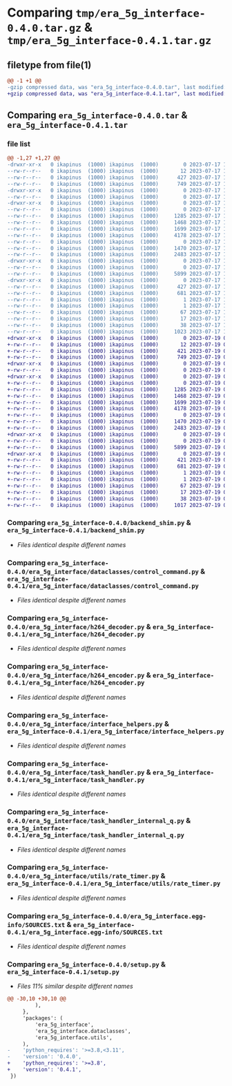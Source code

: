 # Comparing `tmp/era_5g_interface-0.4.0.tar.gz` & `tmp/era_5g_interface-0.4.1.tar.gz`

## filetype from file(1)

```diff
@@ -1 +1 @@
-gzip compressed data, was "era_5g_interface-0.4.0.tar", last modified: Mon Jul 17 12:18:02 2023, max compression
+gzip compressed data, was "era_5g_interface-0.4.1.tar", last modified: Wed Jul 19 09:15:21 2023, max compression
```

## Comparing `era_5g_interface-0.4.0.tar` & `era_5g_interface-0.4.1.tar`

### file list

```diff
@@ -1,27 +1,27 @@
-drwxr-xr-x   0 ikapinus  (1000) ikapinus  (1000)        0 2023-07-17 12:18:02.980758 era_5g_interface-0.4.0/
--rw-r--r--   0 ikapinus  (1000) ikapinus  (1000)       12 2023-07-17 12:18:02.000000 era_5g_interface-0.4.0/MANIFEST.in
--rw-r--r--   0 ikapinus  (1000) ikapinus  (1000)      427 2023-07-17 12:18:02.980758 era_5g_interface-0.4.0/PKG-INFO
--rw-r--r--   0 ikapinus  (1000) ikapinus  (1000)      749 2023-07-17 12:18:02.000000 era_5g_interface-0.4.0/backend_shim.py
-drwxr-xr-x   0 ikapinus  (1000) ikapinus  (1000)        0 2023-07-17 12:18:02.980758 era_5g_interface-0.4.0/era_5g_interface/
--rw-r--r--   0 ikapinus  (1000) ikapinus  (1000)        0 2023-07-17 12:18:02.000000 era_5g_interface-0.4.0/era_5g_interface/__init__.py
-drwxr-xr-x   0 ikapinus  (1000) ikapinus  (1000)        0 2023-07-17 12:18:02.980758 era_5g_interface-0.4.0/era_5g_interface/dataclasses/
--rw-r--r--   0 ikapinus  (1000) ikapinus  (1000)        0 2023-07-17 12:18:02.000000 era_5g_interface-0.4.0/era_5g_interface/dataclasses/__init__.py
--rw-r--r--   0 ikapinus  (1000) ikapinus  (1000)     1285 2023-07-17 12:18:02.000000 era_5g_interface-0.4.0/era_5g_interface/dataclasses/control_command.py
--rw-r--r--   0 ikapinus  (1000) ikapinus  (1000)     1468 2023-07-17 12:18:02.000000 era_5g_interface-0.4.0/era_5g_interface/h264_decoder.py
--rw-r--r--   0 ikapinus  (1000) ikapinus  (1000)     1699 2023-07-17 12:18:02.000000 era_5g_interface-0.4.0/era_5g_interface/h264_encoder.py
--rw-r--r--   0 ikapinus  (1000) ikapinus  (1000)     4178 2023-07-17 12:18:02.000000 era_5g_interface-0.4.0/era_5g_interface/interface_helpers.py
--rw-r--r--   0 ikapinus  (1000) ikapinus  (1000)        0 2023-07-17 12:18:02.000000 era_5g_interface-0.4.0/era_5g_interface/py.typed
--rw-r--r--   0 ikapinus  (1000) ikapinus  (1000)     1470 2023-07-17 12:18:02.000000 era_5g_interface-0.4.0/era_5g_interface/task_handler.py
--rw-r--r--   0 ikapinus  (1000) ikapinus  (1000)     2483 2023-07-17 12:18:02.000000 era_5g_interface-0.4.0/era_5g_interface/task_handler_internal_q.py
-drwxr-xr-x   0 ikapinus  (1000) ikapinus  (1000)        0 2023-07-17 12:18:02.980758 era_5g_interface-0.4.0/era_5g_interface/utils/
--rw-r--r--   0 ikapinus  (1000) ikapinus  (1000)        0 2023-07-17 12:18:02.000000 era_5g_interface-0.4.0/era_5g_interface/utils/__init__.py
--rw-r--r--   0 ikapinus  (1000) ikapinus  (1000)     5899 2023-07-17 12:18:02.000000 era_5g_interface-0.4.0/era_5g_interface/utils/rate_timer.py
-drwxr-xr-x   0 ikapinus  (1000) ikapinus  (1000)        0 2023-07-17 12:18:02.980758 era_5g_interface-0.4.0/era_5g_interface.egg-info/
--rw-r--r--   0 ikapinus  (1000) ikapinus  (1000)      427 2023-07-17 12:18:02.000000 era_5g_interface-0.4.0/era_5g_interface.egg-info/PKG-INFO
--rw-r--r--   0 ikapinus  (1000) ikapinus  (1000)      681 2023-07-17 12:18:02.000000 era_5g_interface-0.4.0/era_5g_interface.egg-info/SOURCES.txt
--rw-r--r--   0 ikapinus  (1000) ikapinus  (1000)        1 2023-07-17 12:18:02.000000 era_5g_interface-0.4.0/era_5g_interface.egg-info/dependency_links.txt
--rw-r--r--   0 ikapinus  (1000) ikapinus  (1000)        1 2023-07-17 12:18:02.000000 era_5g_interface-0.4.0/era_5g_interface.egg-info/namespace_packages.txt
--rw-r--r--   0 ikapinus  (1000) ikapinus  (1000)       67 2023-07-17 12:18:02.000000 era_5g_interface-0.4.0/era_5g_interface.egg-info/requires.txt
--rw-r--r--   0 ikapinus  (1000) ikapinus  (1000)       17 2023-07-17 12:18:02.000000 era_5g_interface-0.4.0/era_5g_interface.egg-info/top_level.txt
--rw-r--r--   0 ikapinus  (1000) ikapinus  (1000)       38 2023-07-17 12:18:02.980758 era_5g_interface-0.4.0/setup.cfg
--rw-r--r--   0 ikapinus  (1000) ikapinus  (1000)     1023 2023-07-17 12:18:02.000000 era_5g_interface-0.4.0/setup.py
+drwxr-xr-x   0 ikapinus  (1000) ikapinus  (1000)        0 2023-07-19 09:15:21.086159 era_5g_interface-0.4.1/
+-rw-r--r--   0 ikapinus  (1000) ikapinus  (1000)       12 2023-07-19 09:15:20.000000 era_5g_interface-0.4.1/MANIFEST.in
+-rw-r--r--   0 ikapinus  (1000) ikapinus  (1000)      421 2023-07-19 09:15:21.086159 era_5g_interface-0.4.1/PKG-INFO
+-rw-r--r--   0 ikapinus  (1000) ikapinus  (1000)      749 2023-07-19 09:15:20.000000 era_5g_interface-0.4.1/backend_shim.py
+drwxr-xr-x   0 ikapinus  (1000) ikapinus  (1000)        0 2023-07-19 09:15:21.086159 era_5g_interface-0.4.1/era_5g_interface/
+-rw-r--r--   0 ikapinus  (1000) ikapinus  (1000)        0 2023-07-19 09:15:20.000000 era_5g_interface-0.4.1/era_5g_interface/__init__.py
+drwxr-xr-x   0 ikapinus  (1000) ikapinus  (1000)        0 2023-07-19 09:15:21.086159 era_5g_interface-0.4.1/era_5g_interface/dataclasses/
+-rw-r--r--   0 ikapinus  (1000) ikapinus  (1000)        0 2023-07-19 09:15:20.000000 era_5g_interface-0.4.1/era_5g_interface/dataclasses/__init__.py
+-rw-r--r--   0 ikapinus  (1000) ikapinus  (1000)     1285 2023-07-19 09:15:20.000000 era_5g_interface-0.4.1/era_5g_interface/dataclasses/control_command.py
+-rw-r--r--   0 ikapinus  (1000) ikapinus  (1000)     1468 2023-07-19 09:15:20.000000 era_5g_interface-0.4.1/era_5g_interface/h264_decoder.py
+-rw-r--r--   0 ikapinus  (1000) ikapinus  (1000)     1699 2023-07-19 09:15:20.000000 era_5g_interface-0.4.1/era_5g_interface/h264_encoder.py
+-rw-r--r--   0 ikapinus  (1000) ikapinus  (1000)     4178 2023-07-19 09:15:20.000000 era_5g_interface-0.4.1/era_5g_interface/interface_helpers.py
+-rw-r--r--   0 ikapinus  (1000) ikapinus  (1000)        0 2023-07-19 09:15:20.000000 era_5g_interface-0.4.1/era_5g_interface/py.typed
+-rw-r--r--   0 ikapinus  (1000) ikapinus  (1000)     1470 2023-07-19 09:15:20.000000 era_5g_interface-0.4.1/era_5g_interface/task_handler.py
+-rw-r--r--   0 ikapinus  (1000) ikapinus  (1000)     2483 2023-07-19 09:15:20.000000 era_5g_interface-0.4.1/era_5g_interface/task_handler_internal_q.py
+drwxr-xr-x   0 ikapinus  (1000) ikapinus  (1000)        0 2023-07-19 09:15:21.086159 era_5g_interface-0.4.1/era_5g_interface/utils/
+-rw-r--r--   0 ikapinus  (1000) ikapinus  (1000)        0 2023-07-19 09:15:20.000000 era_5g_interface-0.4.1/era_5g_interface/utils/__init__.py
+-rw-r--r--   0 ikapinus  (1000) ikapinus  (1000)     5899 2023-07-19 09:15:20.000000 era_5g_interface-0.4.1/era_5g_interface/utils/rate_timer.py
+drwxr-xr-x   0 ikapinus  (1000) ikapinus  (1000)        0 2023-07-19 09:15:21.086159 era_5g_interface-0.4.1/era_5g_interface.egg-info/
+-rw-r--r--   0 ikapinus  (1000) ikapinus  (1000)      421 2023-07-19 09:15:21.000000 era_5g_interface-0.4.1/era_5g_interface.egg-info/PKG-INFO
+-rw-r--r--   0 ikapinus  (1000) ikapinus  (1000)      681 2023-07-19 09:15:21.000000 era_5g_interface-0.4.1/era_5g_interface.egg-info/SOURCES.txt
+-rw-r--r--   0 ikapinus  (1000) ikapinus  (1000)        1 2023-07-19 09:15:21.000000 era_5g_interface-0.4.1/era_5g_interface.egg-info/dependency_links.txt
+-rw-r--r--   0 ikapinus  (1000) ikapinus  (1000)        1 2023-07-19 09:15:21.000000 era_5g_interface-0.4.1/era_5g_interface.egg-info/namespace_packages.txt
+-rw-r--r--   0 ikapinus  (1000) ikapinus  (1000)       67 2023-07-19 09:15:21.000000 era_5g_interface-0.4.1/era_5g_interface.egg-info/requires.txt
+-rw-r--r--   0 ikapinus  (1000) ikapinus  (1000)       17 2023-07-19 09:15:21.000000 era_5g_interface-0.4.1/era_5g_interface.egg-info/top_level.txt
+-rw-r--r--   0 ikapinus  (1000) ikapinus  (1000)       38 2023-07-19 09:15:21.086159 era_5g_interface-0.4.1/setup.cfg
+-rw-r--r--   0 ikapinus  (1000) ikapinus  (1000)     1017 2023-07-19 09:15:20.000000 era_5g_interface-0.4.1/setup.py
```

### Comparing `era_5g_interface-0.4.0/backend_shim.py` & `era_5g_interface-0.4.1/backend_shim.py`

 * *Files identical despite different names*

### Comparing `era_5g_interface-0.4.0/era_5g_interface/dataclasses/control_command.py` & `era_5g_interface-0.4.1/era_5g_interface/dataclasses/control_command.py`

 * *Files identical despite different names*

### Comparing `era_5g_interface-0.4.0/era_5g_interface/h264_decoder.py` & `era_5g_interface-0.4.1/era_5g_interface/h264_decoder.py`

 * *Files identical despite different names*

### Comparing `era_5g_interface-0.4.0/era_5g_interface/h264_encoder.py` & `era_5g_interface-0.4.1/era_5g_interface/h264_encoder.py`

 * *Files identical despite different names*

### Comparing `era_5g_interface-0.4.0/era_5g_interface/interface_helpers.py` & `era_5g_interface-0.4.1/era_5g_interface/interface_helpers.py`

 * *Files identical despite different names*

### Comparing `era_5g_interface-0.4.0/era_5g_interface/task_handler.py` & `era_5g_interface-0.4.1/era_5g_interface/task_handler.py`

 * *Files identical despite different names*

### Comparing `era_5g_interface-0.4.0/era_5g_interface/task_handler_internal_q.py` & `era_5g_interface-0.4.1/era_5g_interface/task_handler_internal_q.py`

 * *Files identical despite different names*

### Comparing `era_5g_interface-0.4.0/era_5g_interface/utils/rate_timer.py` & `era_5g_interface-0.4.1/era_5g_interface/utils/rate_timer.py`

 * *Files identical despite different names*

### Comparing `era_5g_interface-0.4.0/era_5g_interface.egg-info/SOURCES.txt` & `era_5g_interface-0.4.1/era_5g_interface.egg-info/SOURCES.txt`

 * *Files identical despite different names*

### Comparing `era_5g_interface-0.4.0/setup.py` & `era_5g_interface-0.4.1/setup.py`

 * *Files 11% similar despite different names*

```diff
@@ -30,10 +30,10 @@
         ),
     },
     'packages': (
         'era_5g_interface',
         'era_5g_interface.dataclasses',
         'era_5g_interface.utils',
     ),
-    'python_requires': '>=3.8,<3.11',
-    'version': '0.4.0',
+    'python_requires': '>=3.8',
+    'version': '0.4.1',
 })
```

